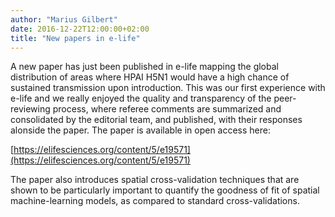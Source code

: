 ```yaml
---
author: "Marius Gilbert"
date: 2016-12-22T12:00:00+02:00
title: "New papers in e-life"
---
```

A new paper has just been published in e-life mapping the global distribution of areas where HPAI H5N1 would have a high chance of sustained transmission upon introduction. This was our first experience with e-life and we really enjoyed the quality and transparency
of the peer-reviewing process, where referee comments are summarized and consolidated by the editorial team, and published, with their
responses alonside the paper. The paper is available in open access here:

[https://elifesciences.org/content/5/e19571](https://elifesciences.org/content/5/e19571)

The paper also introduces spatial cross-validation techniques that are shown to be particularly important to quantify the goodness of fit of spatial machine-learning models, as compared to standard cross-validations. 
